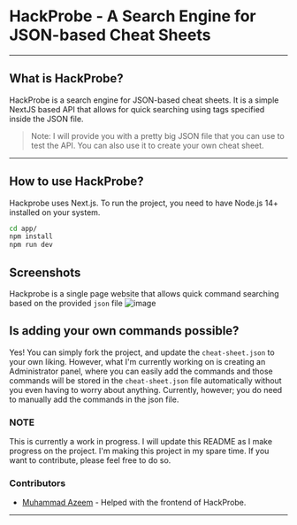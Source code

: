 # HackProbe - A Search Engine for JSON-based Cheat Sheets

---

## What is HackProbe?

HackProbe is a search engine for JSON-based cheat sheets. It is a simple NextJS based API that allows for quick searching using tags specified inside the JSON file.

> Note: I will provide you with a pretty big JSON file that you can use to test the API. You can also use it to create your own cheat sheet.

---

## How to use HackProbe?

Hackprobe uses Next.js. To run the project, you need to have Node.js 14+ installed on your system.

```sh
cd app/
npm install
npm run dev
```

## Screenshots

Hackprobe is a single page website that allows quick command searching based on the provided `json` file
![image](https://github.com/TheFlash2k/HackProbe/assets/19727349/c3b09274-20ae-42a5-97ec-b50393ca144e)

## Is adding your own commands possible?

Yes! You can simply fork the project, and update the `cheat-sheet.json` to your own liking. However, what I'm currently working on is creating an Administrator panel, where you can easily add the commands and those commands will be stored in the `cheat-sheet.json` file automatically without you even having to worry about anything. Currently, however; you do need to manually add the commands in the json file.

### NOTE

This is currently a work in progress. I will update this README as I make progress on the project. I'm making this project in my spare time. If you want to contribute, please feel free to do so.

### Contributors

- [Muhammad Azeem](https://github.com/mazeem77) - Helped with the frontend of HackProbe.

---
